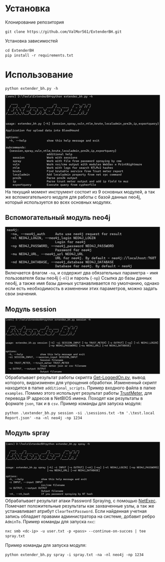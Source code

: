 # Установка
Клонирование репозитория
```
git clone https://github.com/ValMor561/ExtenderBH.git
```
Установка зависимостей
```
cd ExtenderBH
pip install -r requirements.txt
```
# Использование
```
python extender_bh.py -h
```
![](img/general_help.png)
На текущий момент инструмент состоит из 9 основных модулей, а так же вспомогательного модуля для работы с базой данных neo4j, который используется во всех основных модулях.
## Вспомогательный модуль neo4j
![](img/neo4j_help.png)
Включается флагом `-na`, и содержит два обязательных параметра - имя пользователя базы neo4j (`-nl`) и пароль (`-np`)
Ссылка до базы данных neo4j, а также имя базы данных устанавливается по умолчанию, однако если есть необходимость в изменении этих параметров, можно задать свои значения.
## Модуль session
![](img/session_help.png)
Обрабатывает результат работы скрипта [Get-LoggedOn.py](https://gist.icoder.workers.dev/GeisericII/6849bc86620c7a764d88502df5187bd0), вывод которого, видоизменен для упрощения обработки. Измененный скрипт находится в папке `additional_scripts`. Пример входного файла в папке `examples`.
Помимо этого использует результат работы [TrustMeter](https://zeronetworks.com/platform/trustmeter), для перевода IP адресов в NetBIOS имена. Походят как результаты в формате `json`, так и в `csv`.
Пример команды для запуска модуля:
```
python .\extender_bh.py session -si .\sessions.txt -tm '.\test.local Report.json' -na -nl neo4j -np 1234
```
## Модуль spray
![](img/spray_help.png)
Обрабатывает результат атаки Password Spraying, с помощью [NetExec](https://github.com/Pennyw0rth/NetExec). Помечает положительные результаты как захваченные узлы, а так же устанавливает атрибут `ClearTextPassword`. 
Если найденная учетная запись обладает правами администратора на системе, добавит ребро `AdminTo`. 
Пример команды для запуска `nxc`:
```
nxc smb <dc-ip> -u user.txt -p <pass> --continue-on-succes | tee spray.txt
```
Пример команды для запуска модуля:
```
python extender_bh.py spray -i spray.txt -na -nl neo4j -np 1234
```
